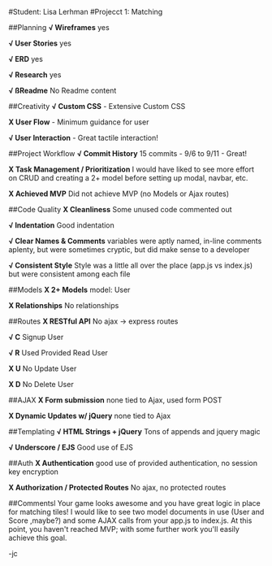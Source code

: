 #Student: Lisa Lerhman
#Projecct 1: Matching 

##Planning
**√ Wireframes** yes  

**√ User Stories** yes  

**√ ERD** yes  

**√ Research** yes   

**√ ßReadme** No Readme content  


##Creativity 
**√ Custom CSS** - Extensive Custom CSS  

**X User Flow** - Minimum guidance for user  

**√ User Interaction** - Great tactile interaction!   


##Project Workflow 
**√ Commit History** 15 commits - 9/6 to 9/11 - Great!   

**X Task Management / Prioritization**  I would have liked to see more effort on CRUD and creating a 2+ model before setting up modal, navbar, etc.   

**X Achieved MVP** Did not achieve MVP (no Models or Ajax routes)  


##Code Quality 
**X Cleanliness** Some unused code commented out   

**√ Indentation** Good indentation   

**√ Clear Names & Comments** variables were aptly named, in-line comments aplenty, but were sometimes cryptic, but did make sense to a developer   

**√ Consistent Style** Style was a little all over the place (app.js vs index.js) but were consistent among each file  


##Models 
**X 2+ Models** model: User  

**X Relationships**  No relationships   


##Routes 
**X RESTful API** No ajax -> express routes  

**√ C** Signup User  

**√ R** Used Provided Read User   

**X U** No Update User   

**X D** No Delete User   


##AJAX 
**X  Form submission** none tied to Ajax, used form POST  

**X  Dynamic Updates w/ jQuery** none tied to Ajax   


##Templating 
**√ HTML Strings + jQuery** Tons of appends and jquery magic   

**√ Underscore / EJS** Good use of EJS   


##Auth 
**X Authentication** good use of provided authentication, no session key encryption  

**X Authorization / Protected Routes** No ajax, no protected routes   

##Commentsl
Your game looks awesome and you have great logic in place for matching tiles!  I would like to see two model documents in use (User and Score ,maybe?) and some AJAX calls from your app.js to index.js.  At this point, you haven't reached MVP; with some further work you'll easily achieve this goal.  

-jc
